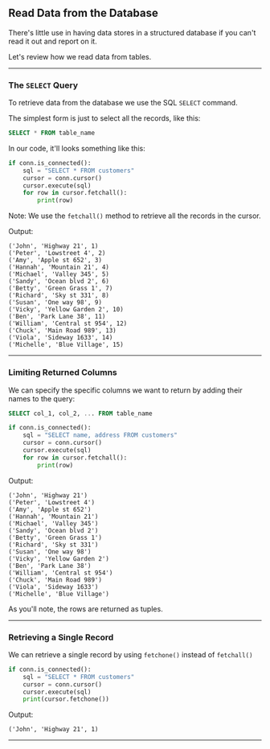 ## Read Data from the Database

There's little use in having data stores in a structured database if you
can't read it out and report on it.

Let's review how we read data from tables.

---

### The `SELECT` Query

To retrieve data from the database we use the SQL `SELECT` command.

The simplest form is just to select all the records, like this:

```sql
SELECT * FROM table_name
```

In our code, it'll looks something like this:

```python
if conn.is_connected():
    sql = "SELECT * FROM customers"
    cursor = conn.cursor()
    cursor.execute(sql)
    for row in cursor.fetchall():
        print(row)
```

Note: We use the `fetchall()` method to retrieve all the records in the
cursor.

Output:

```
('John', 'Highway 21', 1)
('Peter', 'Lowstreet 4', 2)
('Amy', 'Apple st 652', 3)
('Hannah', 'Mountain 21', 4)
('Michael', 'Valley 345', 5)
('Sandy', 'Ocean blvd 2', 6)
('Betty', 'Green Grass 1', 7)
('Richard', 'Sky st 331', 8)
('Susan', 'One way 98', 9)
('Vicky', 'Yellow Garden 2', 10)
('Ben', 'Park Lane 38', 11)
('William', 'Central st 954', 12)
('Chuck', 'Main Road 989', 13)
('Viola', 'Sideway 1633', 14)
('Michelle', 'Blue Village', 15)
```

---

### Limiting Returned Columns

We can specify the specific columns we want to return by adding their
names to the query:

```sql
SELECT col_1, col_2, ... FROM table_name
```

```python
if conn.is_connected():
    sql = "SELECT name, address FROM customers"
    cursor = conn.cursor()
    cursor.execute(sql)
    for row in cursor.fetchall():
        print(row)
```

Output:

```
('John', 'Highway 21')
('Peter', 'Lowstreet 4')
('Amy', 'Apple st 652')
('Hannah', 'Mountain 21')
('Michael', 'Valley 345')
('Sandy', 'Ocean blvd 2')
('Betty', 'Green Grass 1')
('Richard', 'Sky st 331')
('Susan', 'One way 98')
('Vicky', 'Yellow Garden 2')
('Ben', 'Park Lane 38')
('William', 'Central st 954')
('Chuck', 'Main Road 989')
('Viola', 'Sideway 1633')
('Michelle', 'Blue Village')
```

As you'll note, the rows are returned as tuples.

---

### Retrieving a Single Record

We can retrieve a single record by using `fetchone()` instead of
`fetchall()`

```python
if conn.is_connected():
    sql = "SELECT * FROM customers"
    cursor = conn.cursor()
    cursor.execute(sql)
    print(cursor.fetchone())
```

Output:

```
('John', 'Highway 21', 1)
```

---
